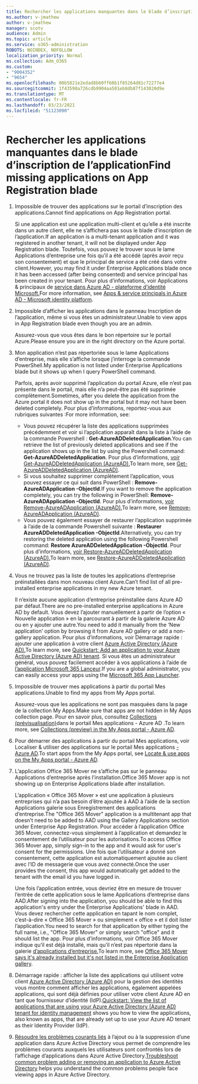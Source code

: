 ```yaml
---
title: Rechercher les applications manquantes dans le blade d’inscription de l’application
ms.author: v-jmathew
author: v-jmathew
manager: scotv
audience: Admin
ms.topic: article
ms.service: o365-administration
ROBOTS: NOINDEX, NOFOLLOW
localization_priority: Normal
ms.collection: Adm_O365
ms.custom:
- "9004352"
- "9654"
ms.openlocfilehash: 00b5821e2edad8b60ff60b1f85264d81c72277e4
ms.sourcegitcommit: 1f43598a726cdb9904aa501eb8db87f143020d9e
ms.translationtype: MT
ms.contentlocale: fr-FR
ms.lasthandoff: 03/23/2021
ms.locfileid: "51123090"
---
```

# <a name="find-missing-applications-on-app-registration-blade"></a><span data-ttu-id="5fea9-102">Rechercher les applications manquantes dans le blade d’inscription de l’application</span><span class="sxs-lookup"><span data-stu-id="5fea9-102">Find missing applications on App Registration blade</span></span>

1. <span data-ttu-id="5fea9-103">Impossible de trouver des applications sur le portail d’inscription des applications.</span><span class="sxs-lookup"><span data-stu-id="5fea9-103">Cannot find applications on App Registration portal.</span></span>

    <span data-ttu-id="5fea9-104">Si une application est une application multi-client et qu’elle a été inscrite dans un autre client, elle ne s’affichera pas sous le blade d’inscription de l’application.</span><span class="sxs-lookup"><span data-stu-id="5fea9-104">If an application is a multi-tenant application and it was registered in another tenant, it will not be displayed under App Registration blade.</span></span> <span data-ttu-id="5fea9-105">Toutefois, vous pouvez le trouver sous le lame Applications d’entreprise une fois qu’il a été accédé (après avoir reçu son consentement) et que le principal de service a été créé dans votre client.</span><span class="sxs-lookup"><span data-stu-id="5fea9-105">However, you may find it under Enterprise Applications blade once it has been accessed (after being consented) and service principal has been created in your tenant.</span></span> <span data-ttu-id="5fea9-106">Pour plus d’informations, voir Applications & principaux de [service dans Azure AD - plateforme d’identité Microsoft.](https://docs.microsoft.com/azure/active-directory/develop/app-objects-and-service-principals)</span><span class="sxs-lookup"><span data-stu-id="5fea9-106">For more information, see [Apps & service principals in Azure AD - Microsoft identity platform](https://docs.microsoft.com/azure/active-directory/develop/app-objects-and-service-principals).</span></span>
2. <span data-ttu-id="5fea9-107">Impossible d’afficher les applications dans le panneau Inscription de l’application, même si vous êtes un administrateur.</span><span class="sxs-lookup"><span data-stu-id="5fea9-107">Unable to view apps in App Registration blade even though you are an admin.</span></span>

    <span data-ttu-id="5fea9-108">Assurez-vous que vous êtes dans le bon répertoire sur le portail Azure.</span><span class="sxs-lookup"><span data-stu-id="5fea9-108">Please ensure you are in the right directory on the Azure portal.</span></span>
3. <span data-ttu-id="5fea9-109">Mon application n’est pas répertoriée sous le lame Applications d’entreprise, mais elle s’affiche lorsque j’interroge la commande PowerShell.</span><span class="sxs-lookup"><span data-stu-id="5fea9-109">My application is not listed under Enterprise Applications blade but it shows up when I query PowerShell command.</span></span>

    <span data-ttu-id="5fea9-110">Parfois, après avoir supprimé l’application du portail Azure, elle n’est pas présente dans le portail, mais elle n’a peut-être pas été supprimée complètement.</span><span class="sxs-lookup"><span data-stu-id="5fea9-110">Sometimes, after you delete the application from the Azure portal it does not show up in the portal but it may not have been deleted completely.</span></span> <span data-ttu-id="5fea9-111">Pour plus d’informations, reportez-vous aux rubriques suivantes :</span><span class="sxs-lookup"><span data-stu-id="5fea9-111">For more information, see:</span></span>
    - <span data-ttu-id="5fea9-112">Vous pouvez récupérer la liste des applications supprimées précédemment et voir si l’application apparaît dans la liste à l’aide de la commande Powershell : **Get-AzureADDeletedApplication**.</span><span class="sxs-lookup"><span data-stu-id="5fea9-112">You can retrieve the list of previously deleted applications and see if the application shows up in the list by using the Powershell command: **Get-AzureADDeletedApplication**.</span></span> <span data-ttu-id="5fea9-113">Pour plus d’informations, [voir Get-AzureADDeletedApplication (AzureAD).](https://docs.microsoft.com/powershell/module/azuread/get-azureaddeletedapplication)</span><span class="sxs-lookup"><span data-stu-id="5fea9-113">To learn more, see [Get-AzureADDeletedApplication (AzureAD)](https://docs.microsoft.com/powershell/module/azuread/get-azureaddeletedapplication).</span></span>
    - <span data-ttu-id="5fea9-114">Si vous souhaitez supprimer complètement l’application, vous pouvez essayer ce qui suit dans PowerShell : **Remove-AzureADApplication -ObjectId**.</span><span class="sxs-lookup"><span data-stu-id="5fea9-114">If you want to remove the application completely, you can try the following in PowerShell: **Remove-AzureADApplication -ObjectId**.</span></span> <span data-ttu-id="5fea9-115">Pour plus d’informations, [voir Remove-AzureADApplication (AzureAD).](https://docs.microsoft.com/powershell/module/azuread/remove-azureadapplication)</span><span class="sxs-lookup"><span data-stu-id="5fea9-115">To learn more, see [Remove-AzureADApplication (AzureAD)](https://docs.microsoft.com/powershell/module/azuread/remove-azureadapplication).</span></span>
    - <span data-ttu-id="5fea9-116">Vous pouvez également essayer de restaurer l’application supprimée à l’aide de la commande Powershell suivante : **Restaurer AzureADDeletedApplication -ObjectId**.</span><span class="sxs-lookup"><span data-stu-id="5fea9-116">Alternatively, you can try restoring the deleted application using the following Powershell command: **Restore AzureADDeletedApplication -ObjectId**.</span></span> <span data-ttu-id="5fea9-117">Pour plus d’informations, [voir Restore-AzureADDeletedApplication (AzureAD).](https://docs.microsoft.com/powershell/module/azuread/restore-azureaddeletedapplication)</span><span class="sxs-lookup"><span data-stu-id="5fea9-117">To learn more, see [Restore-AzureADDeletedApplication (AzureAD)](https://docs.microsoft.com/powershell/module/azuread/restore-azureaddeletedapplication).</span></span>
4. <span data-ttu-id="5fea9-118">Vous ne trouvez pas la liste de toutes les applications d’entreprise préinstallées dans mon nouveau client Azure.</span><span class="sxs-lookup"><span data-stu-id="5fea9-118">Can’t find list of all pre-installed enterprise applications in my new Azure tenant.</span></span>

    <span data-ttu-id="5fea9-119">Il n’existe aucune application d’entreprise préinstallée dans Azure AD par défaut.</span><span class="sxs-lookup"><span data-stu-id="5fea9-119">There are no pre-installed enterprise applications in Azure AD by default.</span></span> <span data-ttu-id="5fea9-120">Vous devez l’ajouter manuellement à partir de l’option « Nouvelle application » en la parcourant à partir de la galerie Azure AD ou en y ajouter une autre.</span><span class="sxs-lookup"><span data-stu-id="5fea9-120">You need to add it manually from the ‘New application’ option by browsing it from Azure AD gallery or add a non-gallery application.</span></span> <span data-ttu-id="5fea9-121">Pour plus d’informations, voir Démarrage rapide : ajouter une application à votre client [Azure Active Directory (Azure AD).](https://docs.microsoft.com/azure/active-directory/manage-apps/add-application-portal)</span><span class="sxs-lookup"><span data-stu-id="5fea9-121">To learn more, see [Quickstart: Add an application to your Azure Active Directory (Azure AD) tenant](https://docs.microsoft.com/azure/active-directory/manage-apps/add-application-portal).</span></span>
    <span data-ttu-id="5fea9-122">Si vous êtes un administrateur général, vous pouvez facilement accéder à vos applications à l’aide de [l’application Microsoft 365 Lanceur](https://docs.microsoft.com/microsoft-365/admin/manage/customize-the-app-launcher).</span><span class="sxs-lookup"><span data-stu-id="5fea9-122">If you are a global administrator, you can easily access your apps using the [Microsoft 365 App Launcher](https://docs.microsoft.com/microsoft-365/admin/manage/customize-the-app-launcher).</span></span>
5. <span data-ttu-id="5fea9-123">Impossible de trouver mes applications à partir du portail Mes applications.</span><span class="sxs-lookup"><span data-stu-id="5fea9-123">Unable to find my apps from My Apps portal.</span></span>

    <span data-ttu-id="5fea9-124">Assurez-vous que les applications ne sont pas masquées dans la page de la collection My Apps.</span><span class="sxs-lookup"><span data-stu-id="5fea9-124">Make sure that apps are not hidden in My Apps collection page.</span></span> <span data-ttu-id="5fea9-125">Pour en savoir plus, consultez [Collections (prévisualisation)](https://docs.microsoft.com/azure/active-directory/user-help/my-apps-portal-user-collections)dans le portail Mes applications - Azure AD .</span><span class="sxs-lookup"><span data-stu-id="5fea9-125">To learn more, see [Collections (preview) in the My Apps portal - Azure AD](https://docs.microsoft.com/azure/active-directory/user-help/my-apps-portal-user-collections).</span></span>
6. <span data-ttu-id="5fea9-126">Pour démarrer des applications à partir du portail Mes applications, voir Localiser & utiliser des applications sur le portail Mes applications [- Azure AD](https://docs.microsoft.com/azure/active-directory/user-help/my-apps-portal-end-user-access).</span><span class="sxs-lookup"><span data-stu-id="5fea9-126">To start apps from the My Apps portal, see [Locate & use apps on the My Apps portal - Azure AD](https://docs.microsoft.com/azure/active-directory/user-help/my-apps-portal-end-user-access).</span></span>
7. <span data-ttu-id="5fea9-127">L’application Office 365 Mover ne s’affiche pas sur le panneau Applications d’entreprise après l’installation.</span><span class="sxs-lookup"><span data-stu-id="5fea9-127">Office 365 Mover app is not showing up on Enterprise Applications blade after installation.</span></span>

    <span data-ttu-id="5fea9-128">L’application « Office 365 Mover » est une application à plusieurs entreprises qui n’a pas besoin d’être ajoutée à AAD à l’aide de la section Applications galerie sous Enregistrement des applications d’entreprise.</span><span class="sxs-lookup"><span data-stu-id="5fea9-128">The "Office 365 Mover" application is a multitenant app that doesn’t need to be added to AAD using the Gallery Applications section under Enterprise App Registration.</span></span> <span data-ttu-id="5fea9-129">Pour accéder à l’application Office 365 Mover, connectez-vous simplement à l’application et demandez le consentement de l’utilisateur pour les autorisations.</span><span class="sxs-lookup"><span data-stu-id="5fea9-129">To access Office 365 Mover app, simply sign-in to the app and it would ask for user's consent for the permissions.</span></span> <span data-ttu-id="5fea9-130">Une fois que l’utilisateur a donné son consentement, cette application est automatiquement ajoutée au client avec l’ID de messagerie que vous avez connecté.</span><span class="sxs-lookup"><span data-stu-id="5fea9-130">Once the user provides the consent, this app would automatically get added to the tenant with the email id you have logged in.</span></span>

    <span data-ttu-id="5fea9-131">Une fois l’application entrée, vous devriez être en mesure de trouver l’entrée de cette application sous le lame Applications d’entreprise dans AAD.</span><span class="sxs-lookup"><span data-stu-id="5fea9-131">After signing into the application, you should be able to find this application's entry under the Enterprise Applications' blade in AAD.</span></span> <span data-ttu-id="5fea9-132">Vous devez rechercher cette application en tapant le nom complet, c’est-à-dire « Office 365 Mover » ou simplement « office » et il doit lister l’application.</span><span class="sxs-lookup"><span data-stu-id="5fea9-132">You need to search for that application by either typing the full name, i.e., "Office 365 Mover" or simply search "office" and it should list the app.</span></span> <span data-ttu-id="5fea9-133">Pour plus d’informations, voir Office 365 Mover indique qu’il est déjà installé, mais qu’il n’est pas répertorié dans la galerie [d’applications d’entreprise.](https://docs.microsoft.com/answers/questions/30186/office-365-mover-says-its-already-installed-but-it.html)</span><span class="sxs-lookup"><span data-stu-id="5fea9-133">To learn more, see [Office 365 Mover says it's already installed but it's not listed in the Enterprise Application gallery](https://docs.microsoft.com/answers/questions/30186/office-365-mover-says-its-already-installed-but-it.html).</span></span>
8. <span data-ttu-id="5fea9-134">Démarrage rapide : afficher la liste des applications qui utilisent votre client [Azure Active Directory (Azure AD)](https://docs.microsoft.com/azure/active-directory/manage-apps/view-applications-portal) pour la gestion des identités vous montre comment afficher les applications, également appelées applications, qui sont déjà définies pour utiliser votre client Azure AD en tant que fournisseur d’identité (IdP).</span><span class="sxs-lookup"><span data-stu-id="5fea9-134">[Quickstart: View the list of applications that are using your Azure Active Directory (Azure AD) tenant for identity management](https://docs.microsoft.com/azure/active-directory/manage-apps/view-applications-portal) shows you how to view the applications, also known as apps, that are already set up to use your Azure AD tenant as their Identity Provider (IdP).</span></span>
9. <span data-ttu-id="5fea9-135">[Résoudre les problèmes courants liés](https://docs.microsoft.com/azure/active-directory/manage-apps/troubleshoot-adding-apps) à l’ajout ou à la suppression d’une application dans Azure Active Directory vous permet de comprendre les problèmes courants auxquels les utilisateurs sont confrontés lors de l’affichage d’applications dans Azure Active Directory.</span><span class="sxs-lookup"><span data-stu-id="5fea9-135">[Troubleshoot common problem adding or removing an application to Azure Active Directory](https://docs.microsoft.com/azure/active-directory/manage-apps/troubleshoot-adding-apps) helps you understand the common problems people face viewing apps in Azure Active Directory.</span></span>
